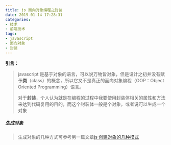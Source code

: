 ```yaml
---
title: js 面向对象编程之封装
date: 2019-01-14 17:28:31
categories:
- 技术
- 前端技术
tags:
- javascript
- 面向对象
- 封装
---
```


**引言：**

> javascript 是基于对象的语言，可以说万物皆对象，但是设计之初并没有赋予**类**（class）的概念，所以它又不是真正的面向对象编程（OOP：Object Oriented Programming）语言。
>
> 对于**封装**，个人认为就是在编程的过程中我要使用封装体相关的属性和方法来达到代码复用的目的，而这个封装体一般是个对象，或者说可以生成一个对象

##### 生成对象

> 生成对象的几种方式可参考另一篇文章[js 创建对象的几种模式](https://www.jianshu.com/p/c865440f4c65)

